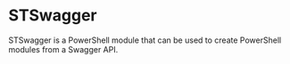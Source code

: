 # STSwagger
STSwagger is a PowerShell module that can be used to create PowerShell modules from a Swagger API.

